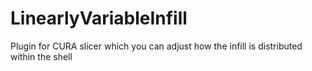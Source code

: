# LinearlyVariableInfill
Plugin for CURA slicer which you can adjust how the infill is distributed within the shell
